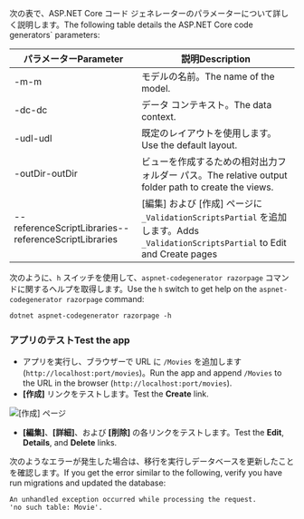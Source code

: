 <span data-ttu-id="f1e31-101">次の表で、ASP.NET Core コード ジェネレーターのパラメーターについて詳しく説明します。</span><span class="sxs-lookup"><span data-stu-id="f1e31-101">The following table details the ASP.NET Core code generators\` parameters:</span></span>

| <span data-ttu-id="f1e31-102">パラメーター</span><span class="sxs-lookup"><span data-stu-id="f1e31-102">Parameter</span></span>               | <span data-ttu-id="f1e31-103">説明</span><span class="sxs-lookup"><span data-stu-id="f1e31-103">Description</span></span>|
| ----------------- | ------------ |
| <span data-ttu-id="f1e31-104">-m</span><span class="sxs-lookup"><span data-stu-id="f1e31-104">-m</span></span>  | <span data-ttu-id="f1e31-105">モデルの名前。</span><span class="sxs-lookup"><span data-stu-id="f1e31-105">The name of the model.</span></span> |
| <span data-ttu-id="f1e31-106">-dc</span><span class="sxs-lookup"><span data-stu-id="f1e31-106">-dc</span></span>  | <span data-ttu-id="f1e31-107">データ コンテキスト。</span><span class="sxs-lookup"><span data-stu-id="f1e31-107">The data context.</span></span> |
| <span data-ttu-id="f1e31-108">-udl</span><span class="sxs-lookup"><span data-stu-id="f1e31-108">-udl</span></span> | <span data-ttu-id="f1e31-109">既定のレイアウトを使用します。</span><span class="sxs-lookup"><span data-stu-id="f1e31-109">Use the default layout.</span></span> |
| <span data-ttu-id="f1e31-110">-outDir</span><span class="sxs-lookup"><span data-stu-id="f1e31-110">-outDir</span></span> | <span data-ttu-id="f1e31-111">ビューを作成するための相対出力フォルダー パス。</span><span class="sxs-lookup"><span data-stu-id="f1e31-111">The relative output folder path to create the views.</span></span> |
| <span data-ttu-id="f1e31-112">--referenceScriptLibraries</span><span class="sxs-lookup"><span data-stu-id="f1e31-112">--referenceScriptLibraries</span></span> | <span data-ttu-id="f1e31-113">[編集] および [作成] ページに `_ValidationScriptsPartial` を追加します。</span><span class="sxs-lookup"><span data-stu-id="f1e31-113">Adds `_ValidationScriptsPartial` to Edit and Create pages</span></span> |

<span data-ttu-id="f1e31-114">次のように、`h` スイッチを使用して、`aspnet-codegenerator razorpage` コマンドに関するヘルプを取得します。</span><span class="sxs-lookup"><span data-stu-id="f1e31-114">Use the `h` switch to get help on the `aspnet-codegenerator razorpage` command:</span></span>

```console
dotnet aspnet-codegenerator razorpage -h
```
<a name="test"></a>
### <a name="test-the-app"></a><span data-ttu-id="f1e31-115">アプリのテスト</span><span class="sxs-lookup"><span data-stu-id="f1e31-115">Test the app</span></span>

* <span data-ttu-id="f1e31-116">アプリを実行し、ブラウザーで URL に `/Movies` を追加します (`http://localhost:port/movies`)。</span><span class="sxs-lookup"><span data-stu-id="f1e31-116">Run the app and append `/Movies` to the URL in the browser (`http://localhost:port/movies`).</span></span>
* <span data-ttu-id="f1e31-117">**[作成]** リンクをテストします。</span><span class="sxs-lookup"><span data-stu-id="f1e31-117">Test the **Create** link.</span></span>

 ![[作成] ページ](../../tutorials/razor-pages/model/_static/conan.png)

<a name="scaffold"></a>

* <span data-ttu-id="f1e31-119">**[編集]**、**[詳細]**、および **[削除]** の各リンクをテストします。</span><span class="sxs-lookup"><span data-stu-id="f1e31-119">Test the **Edit**, **Details**, and **Delete** links.</span></span>

<span data-ttu-id="f1e31-120">次のようなエラーが発生した場合は、移行を実行しデータベースを更新したことを確認します。</span><span class="sxs-lookup"><span data-stu-id="f1e31-120">If you get the error similar to the following, verify you have run migrations and updated the database:</span></span>

```
An unhandled exception occurred while processing the request.
'no such table: Movie'.
```
